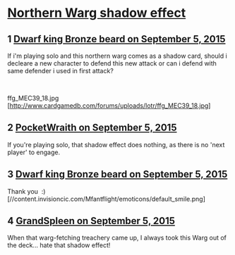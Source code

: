 # [Northern Warg shadow effect](https://community.fantasyflightgames.com/topic/187367-northern-warg-shadow-effect/)

## 1 [Dwarf king Bronze beard on September 5, 2015](https://community.fantasyflightgames.com/topic/187367-northern-warg-shadow-effect/?do=findComment&comment=1776564)

If i'm playing solo and this northern warg comes as a shadow card, should i decleare a new character to defend this new attack or can i defend with same defender i used in first attack?

 

ffg_MEC39_18.jpg [http://www.cardgamedb.com/forums/uploads/lotr/ffg_MEC39_18.jpg]

## 2 [PocketWraith on September 5, 2015](https://community.fantasyflightgames.com/topic/187367-northern-warg-shadow-effect/?do=findComment&comment=1776585)

If you're playing solo, that shadow effect does nothing, as there is no 'next player' to engage.

## 3 [Dwarf king Bronze beard on September 5, 2015](https://community.fantasyflightgames.com/topic/187367-northern-warg-shadow-effect/?do=findComment&comment=1776789)

Thank you  :) [//content.invisioncic.com/Mfantflight/emoticons/default_smile.png]

## 4 [GrandSpleen on September 5, 2015](https://community.fantasyflightgames.com/topic/187367-northern-warg-shadow-effect/?do=findComment&comment=1776890)

When that warg-fetching treachery came up, I always took this Warg out of the deck... hate that shadow effect!

